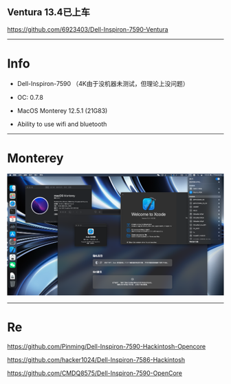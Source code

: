 ## Ventura 13.4已上车

https://github.com/6923403/Dell-Inspiron-7590-Ventura

---

# Info

- Dell-Inspiron-7590 （4K由于没机器未测试，但理论上没问题）

- OC: 0.7.8
 
- MacOS Monterey 12.5.1 (21G83)
 
- Ability to use wifi and bluetooth
  
---

# Monterey

![Monterey](img/Monterey-Desktop.png)

---

# Re

https://github.com/Pinming/Dell-Inspiron-7590-Hackintosh-Opencore

https://github.com/hacker1024/Dell-Inspiron-7586-Hackintosh

https://github.com/CMDQ8575/Dell-Inspiron-7590-OpenCore
